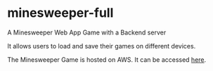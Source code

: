 # minesweeper-full
A Minesweeper Web App Game with a Backend server

It allows users to load and save their games on different devices.

The Minesweeper Game is hosted on AWS. It can be accessed [here](http://44.202.73.91/minesweeper).
